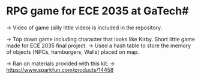 # RPG game for ECE 2035 at GaTech#
-> Video of game (silly little video) is included in the repository. 

-> Top down game including character that looks like Kirby. Short little game made for ECE 2035 final project.
-> Used a hash table to store the memory of objects (NPCs, hamburgers, Walls) placed on map. 
															
-> Ran on materials provided with this kit:
-> https://www.sparkfun.com/products/14458

